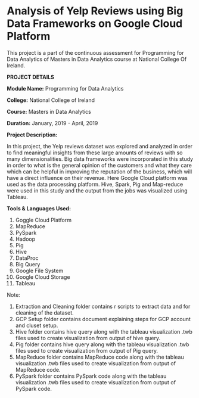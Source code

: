 # Analysis of Yelp Reviews using Big Data Frameworks on Google Cloud Platform

This project is a part of the continuous assessment for Programming for Data Analytics of Masters in Data Analytics course at National College Of Ireland.

**PROJECT DETAILS**

**Module Name:** Programming for Data Analytics

**College:** National College of Ireland

**Course:** Masters in Data Analytics

**Duration:** January, 2019 - April, 2019

**Project Description:** 

In this project, the Yelp reviews dataset was explored and analyzed in order to find meaningful insights from these large amounts of reviews with so many dimensionalities. Big data frameworks were incorporated in this study in order to what is the general opinion of the customers and what they care which can be helpful in improving the reputation of the business, which will have a direct influence on their revenue. Here Google Cloud platform was used as the data processing platform. Hive, Spark, Pig and Map-reduce were used in this study and the output from the jobs was visualized using Tableau.

**Tools & Languages Used:**
1. Goggle Cloud Platform
2. MapReduce
3. PySpark
4. Hadoop
5. Pig
6. Hive
7. DataProc
8. Big Query
9. Google File System
10. Google Cloud Storage
11. Tableau

Note: 
1. Extraction and Cleaning folder contains r scripts to extract data and for cleaning of the dataset.
2. GCP Setup folder contains document explaining steps for GCP account and cluset setup.
3. Hive folder contains hive query along with the tableau visualization .twb files used to create visualization from output of hive query.
4. Pig folder contains hive query along with the tableau visualization .twb files used to create visualization from output of Pig
query.
5. MapReduce folder contains MapReduce code along with the tableau visualization .twb files used to create visualization from output of MapReduce code.
6. PySpark folder contains PySpark code along with the tableau visualization .twb files used to create visualization from output of PySpark code.
